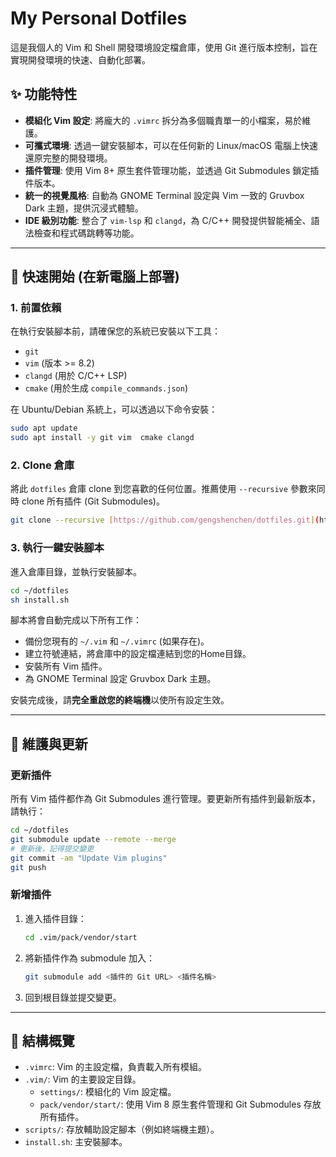 # My Personal Dotfiles

這是我個人的 Vim 和 Shell 開發環境設定檔倉庫，使用 Git 進行版本控制，旨在實現開發環境的快速、自動化部署。

## ✨ 功能特性

* **模組化 Vim 設定**: 將龐大的 `.vimrc` 拆分為多個職責單一的小檔案，易於維護。
* **可攜式環境**: 透過一鍵安裝腳本，可以在任何新的 Linux/macOS 電腦上快速還原完整的開發環境。
* **插件管理**: 使用 Vim 8+ 原生套件管理功能，並透過 Git Submodules 鎖定插件版本。
* **統一的視覺風格**: 自動為 GNOME Terminal 設定與 Vim 一致的 Gruvbox Dark 主題，提供沉浸式體驗。
* **IDE 級別功能**: 整合了 `vim-lsp` 和 `clangd`，為 C/C++ 開發提供智能補全、語法檢查和程式碼跳轉等功能。

---

## 🚀 快速開始 (在新電腦上部署)

### 1. 前置依賴

在執行安裝腳本前，請確保您的系統已安裝以下工具：

* `git`
* `vim` (版本 >= 8.2)
* `clangd` (用於 C/C++ LSP)
* `cmake` (用於生成 `compile_commands.json`)

在 Ubuntu/Debian 系統上，可以透過以下命令安裝：
```bash
sudo apt update
sudo apt install -y git vim  cmake clangd
```

### 2. Clone 倉庫

將此 `dotfiles` 倉庫 clone 到您喜歡的任何位置。推薦使用 `--recursive` 參數來同時 clone 所有插件 (Git Submodules)。

```bash
git clone --recursive [https://github.com/gengshenchen/dotfiles.git](https://github.com/gengshenchen/dotfiles.git) ~/dotfiles
```

### 3. 執行一鍵安裝腳本

進入倉庫目錄，並執行安裝腳本。

```bash
cd ~/dotfiles
sh install.sh
```

腳本將會自動完成以下所有工作：
* 備份您現有的 `~/.vim` 和 `~/.vimrc` (如果存在)。
* 建立符號連結，將倉庫中的設定檔連結到您的Home目錄。
* 安裝所有 Vim 插件。
* 為 GNOME Terminal 設定 Gruvbox Dark 主題。

安裝完成後，請**完全重啟您的終端機**以使所有設定生效。

---

## 🔧 維護與更新

### 更新插件

所有 Vim 插件都作為 Git Submodules 進行管理。要更新所有插件到最新版本，請執行：

```bash
cd ~/dotfiles
git submodule update --remote --merge
# 更新後，記得提交變更
git commit -am "Update Vim plugins"
git push
```

### 新增插件

1.  進入插件目錄：
    ```bash
    cd .vim/pack/vendor/start
    ```
2.  將新插件作為 submodule 加入：
    ```bash
    git submodule add <插件的 Git URL> <插件名稱>
    ```
3.  回到根目錄並提交變更。

---

## 📁 結構概覽

* `.vimrc`: Vim 的主設定檔，負責載入所有模組。
* `.vim/`: Vim 的主要設定目錄。
    * `settings/`: 模組化的 Vim 設定檔。
    * `pack/vendor/start/`: 使用 Vim 8 原生套件管理和 Git Submodules 存放所有插件。
* `scripts/`: 存放輔助設定腳本（例如終端機主題）。
* `install.sh`: 主安裝腳本。

